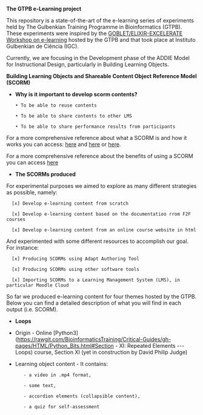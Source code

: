 **The GTPB e-Learning project**

This repository is a state-of-the-art of the e-learning series of experiments held by The Gulbenkian Training Programme in Bioinformatics (GTPB). 
These experiments were inspired by the [GOBLET/ELIXIR-EXCELERATE Workshop on e-learning](https://github.com/alexcaetano/GTPB_Elearning/blob/master/GOBLET_ELIXIR_Workshop_elearning_SaraPetiz_21112017.pdf) hosted by the GTPB and that took place at Instituto Gulbenkian de Ciência (IGC). 

Currently, we are focusing in the Development phase of the ADDIE Model for Instructional Design, particularly in Building Learning Objects.





**Building Learning Objects and Shareable Content Object Reference Model (SCORM)**



- **Why is it important to develop scorm contents?**

      • To be able to reuse contents
    
      • To be able to share contents to other LMS
    
      • To be able to share performance results from participants
    

For a more comprehensive reference about what a SCORM is and how it works you can access: [here](https://scorm.com/scorm-explained/) and [here](https://scorm.com/scorm-explained/scorm-resources/scorm-cookbook/) or [here](https://scorm.com/wp-content/assets/cookbook/CookingUpASCORM_v1_2.pdf).

For a more comprehensive reference about the benefits of using a SCORM you can access [here](https://scorm.com/scorm-explained/business-of-scorm/benefits-of-scorm/)




- **The SCORMs produced**

 For experimental purposes we aimed to explore as many different strategies as possible, namely:
 
      [x] Develop e-learning content from scratch
      
      [x] Develop e-learning content based on the documentatioo rrom F2F courses
      
      [x] Develop e-learning content from an online course website in html
      
  And experimented with some different resources to accomplish our goal. For instance:
  
      [x] Producing SCORMs using Adapt Authoring Tool
      
      [x] Producing SCORMs using other software tools
      
      [x] Importing SCORMs to a Learning Management System (LMS), in particular Moodle Cloud
      

So far we produced e-learning content for four themes hosted by the GTPB. Below you can find a detailed description of what you will find in each output (i.e. SCORM).

   - **Loops**
   
   - Origin - Online [Python3](https://rawgit.com/BioinformaticsTraining/Critical-Guides/gh-pages/HTML/Python_Bits.html#Section - XI: Repeated Elements --- Loops) course, Section XI (yet in construction by David Philip Judge)
   - Learning object content - It contains:
   
            - a video in .mp4 format,
            
            - some text, 
            
            - accordion elements (collapsible content), 
            
            - a quiz for self-assessment

    
      
      
      
  








